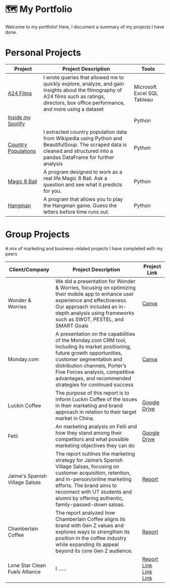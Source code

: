 # 🗺 My Portfolio

Welcome to my portfolio! Here, I document a summary of my projects I have done. 

# Personal Projects
| Project | Project Description | Tools
|---|---|---
| [A24 Films](https://github.com/hafsahsiddiqui/sql-projects/tree/730296e84a8dec3ce04daab1f0a9378b86596154/A24%20Films)| I wrote queries that allowed me to quickly explore, analyze, and gain insights about the filmography of A24 films such as ratings, directors, box office performance, and more using a dataset | Microsoft Excel SQL Tableau
| [Inside my Spotify](https://github.com/hafsahsiddiqui/python-projects/blob/13217a21d57add8dc459ae8f97a0964dbe00de00/Hangman)|  | Python
| [Country Populations](https://github.com/hafsahsiddiqui/jupyter-notebook/blob/681bc7102bb83b0a299a3bb1c32c8304fee05a5b/Country%20Populations.ipynb)|I extracted country population data from Wikipedia using Python and BeautifulSoup. The scraped data is cleaned and structured into a pandas DataFrame for further analysis | Python |
| [Magic 8 Ball](https://github.com/hafsahsiddiqui/python-projects/blob/13217a21d57add8dc459ae8f97a0964dbe00de00/Magic%208-Ball) | A program designed to work as a real life Magic 8 Ball. Ask a question and see what it predicts for you. | Python
| [Hangman](https://github.com/hafsahsiddiqui/python-projects/blob/13217a21d57add8dc459ae8f97a0964dbe00de00/Hangman)| A program that allows you to play the Hangman game. Guess the letters before time runs out. | Python
# Group Projects

A mix of marketing and business-related projects I have completed with my peers

| Client/Company | Project Description | Project Link |
|---|---|---|
| Wonder & Worries | We did a presentation for Wonder & Worries, focusing on optimizing their mobile app to enhance user experience and effectiveness. Our approach included an in-depth analysis using frameworks such as SWOT, PESTEL, and SMART Goals | [Canva](https://www.canva.com/design/DAF97Y3yImc/EJikWpMXxy2sHo5h0Zqfag/edit?utm_content=DAF97Y3yImc&utm_campaign=designshare&utm_medium=link2&utm_source=sharebutton) |
| Monday.com | A presentation on the capabilities of the Monday.com CRM tool, including its market positioning, future growth opportunities, customer segmentation and distribution channels, Porter’s Five Forces analysis, competitive advantages, and recommended strategies for continued success | [Canva](https://www.canva.com/design/DAGDSxgeKVc/ZK_uvjVkMPMPldTsz8yIGQ/edit?utm_content=DAGDSxgeKVc&utm_campaign=designshare&utm_medium=link2&utm_source=sharebutton) |
| Luckin Coffee | The purpose of this report is to inform Luckin Coffee of the issues in their marketing and brand approach in relation to their target market in China.| [Google Drive](https://drive.google.com/drive/folders/1hWFxK1qjcXtxVos3tC6_UDIK669zqSmJ?dmr=1&ec=wgc-drive-hero-goto) |
| Fetii | An marketing analysis on Fetii and how they stand among their competitors and what possible marketing objectives they can do | [Google Drive](https://drive.google.com/drive/folders/1h6mwUxKxe-vCflGpA7eRK0lx4KK1OLPL?dmr=1&ec=wgc-drive-hero-goto) |
| Jaime's Spanish Village Salsas | The report outlines the marketing strategy for Jaime’s Spanish Village Salsas, focusing on customer acquisition, retention, and in-person/online marketing efforts. The brand aims to reconnect with UT students and alumni by offering authentic, family-passed-down salsas. |[Report](https://docs.google.com/document/d/1E_wkHAI0MKJRZEVpedBVKZNEZa0q_gZg4qbEOUGUDkQ/edit?tab=t.0) |
| Chamberlain Coffee | The report analyzed how Chamberlain Coffee aligns its brand with Gen Z values and explores ways to strengthen its position in the coffee industry while expanding its appeal beyond its core Gen Z audience. | [Report](https://docs.google.com/document/d/1JmJNcSJiDmlgTunDM-AoIh2MBRiz3X3SrL6GIlv795c/edit?tab=t.0)  |
| Lone Star Clean Fuels Alliance | I ......| [Report](https://drive.google.com/drive/folders/1IvOmT5QuyiVJzAQTg-i7E0odXnPZEPv0?dmr=1&ec=wgc-drive-hero-goto) [Link](https://docs.google.com/document/d/1R6Jbwz1REjfq2yUx15M8R-AUk9dBl7toeLhia-SEw2c/edit?tab=t.0) [Link](https://docs.google.com/presentation/d/1n64v2n6GHsWGwjyi65S97i6U78RAMn52Thx_FtjNaFU/edit#slide=id.p) [Link](https://drive.google.com/drive/folders/1IvOmT5QuyiVJzAQTg-i7E0odXnPZEPv0?dmr=1&ec=) |
